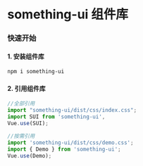 # something-ui 组件库

### 快速开始
#### 1. 安装组件库
```bash
npm i something-ui
```
#### 2. 引用组件库
```javascript
//全部引用
import "something-ui/dist/css/index.css";
import SUI from 'something-ui',
Vue.use(SUI);

//按需引用
import 'something-ui/dist/css/demo.css';
import { Demo } from 'something-ui';
Vue.use(Demo);
```